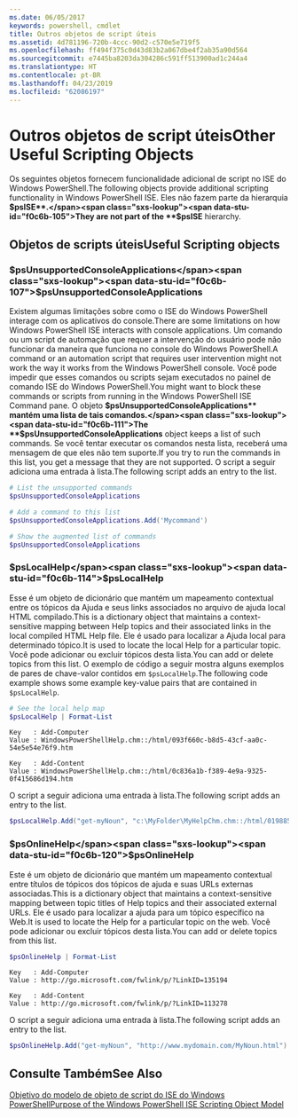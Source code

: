 ```yaml
---
ms.date: 06/05/2017
keywords: powershell, cmdlet
title: Outros objetos de script úteis
ms.assetid: 4d781196-720b-4ccc-90d2-c570e5e719f5
ms.openlocfilehash: ff494f375c0d43d83b2a067dbe4f2ab35a90d564
ms.sourcegitcommit: e7445ba8203da304286c591ff513900ad1c244a4
ms.translationtype: HT
ms.contentlocale: pt-BR
ms.lasthandoff: 04/23/2019
ms.locfileid: "62086197"
---
```

# <a name="other-useful-scripting-objects"></a><span data-ttu-id="f0c6b-103">Outros objetos de script úteis</span><span class="sxs-lookup"><span data-stu-id="f0c6b-103">Other Useful Scripting Objects</span></span>

<span data-ttu-id="f0c6b-104">Os seguintes objetos fornecem funcionalidade adicional de script no ISE do Windows PowerShell.</span><span class="sxs-lookup"><span data-stu-id="f0c6b-104">The following objects provide additional scripting functionality in Windows PowerShell ISE.</span></span> <span data-ttu-id="f0c6b-105">Eles não fazem parte da hierarquia **$psISE**.</span><span class="sxs-lookup"><span data-stu-id="f0c6b-105">They are not part of the **$psISE** hierarchy.</span></span>

## <a name="useful-scripting-objects"></a><span data-ttu-id="f0c6b-106">Objetos de scripts úteis</span><span class="sxs-lookup"><span data-stu-id="f0c6b-106">Useful Scripting objects</span></span>

### <a name="psunsupportedconsoleapplications"></a><span data-ttu-id="f0c6b-107">$psUnsupportedConsoleApplications</span><span class="sxs-lookup"><span data-stu-id="f0c6b-107">$psUnsupportedConsoleApplications</span></span>

<span data-ttu-id="f0c6b-108">Existem algumas limitações sobre como o ISE do Windows PowerShell interage com os aplicativos do console.</span><span class="sxs-lookup"><span data-stu-id="f0c6b-108">There are some limitations on how Windows PowerShell ISE interacts with console applications.</span></span> <span data-ttu-id="f0c6b-109">Um comando ou um script de automação que requer a intervenção do usuário pode não funcionar da maneira que funciona no console do Windows PowerShell.</span><span class="sxs-lookup"><span data-stu-id="f0c6b-109">A command or an automation script that requires user intervention might not work the way it works from the Windows PowerShell console.</span></span> <span data-ttu-id="f0c6b-110">Você pode impedir que esses comandos ou scripts sejam executados no painel de comando ISE do Windows PowerShell.</span><span class="sxs-lookup"><span data-stu-id="f0c6b-110">You might want to block these commands or scripts from running in the Windows PowerShell ISE Command pane.</span></span> <span data-ttu-id="f0c6b-111">O objeto **$psUnsupportedConsoleApplications** mantém uma lista de tais comandos.</span><span class="sxs-lookup"><span data-stu-id="f0c6b-111">The **$psUnsupportedConsoleApplications** object keeps a list of such commands.</span></span> <span data-ttu-id="f0c6b-112">Se você tentar executar os comandos nesta lista, receberá uma mensagem de que eles não tem suporte.</span><span class="sxs-lookup"><span data-stu-id="f0c6b-112">If you try to run the commands in this list, you get a message that they are not supported.</span></span> <span data-ttu-id="f0c6b-113">O script a seguir adiciona uma entrada à lista.</span><span class="sxs-lookup"><span data-stu-id="f0c6b-113">The following script adds an entry to the list.</span></span>

```powershell
# List the unsupported commands
$psUnsupportedConsoleApplications

# Add a command to this list
$psUnsupportedConsoleApplications.Add('Mycommand')

# Show the augmented list of commands
$psUnsupportedConsoleApplications
```

### <a name="pslocalhelp"></a><span data-ttu-id="f0c6b-114">$psLocalHelp</span><span class="sxs-lookup"><span data-stu-id="f0c6b-114">$psLocalHelp</span></span>

<span data-ttu-id="f0c6b-115">Esse é um objeto de dicionário que mantém um mapeamento contextual entre os tópicos da Ajuda e seus links associados no arquivo de ajuda local HTML compilado.</span><span class="sxs-lookup"><span data-stu-id="f0c6b-115">This is a dictionary object that maintains a context-sensitive mapping between Help topics and their associated links in the local compiled HTML Help file.</span></span> <span data-ttu-id="f0c6b-116">Ele é usado para localizar a Ajuda local para determinado tópico.</span><span class="sxs-lookup"><span data-stu-id="f0c6b-116">It is used to locate the local Help for a particular topic.</span></span> <span data-ttu-id="f0c6b-117">Você pode adicionar ou excluir tópicos desta lista.</span><span class="sxs-lookup"><span data-stu-id="f0c6b-117">You can add or delete topics from this list.</span></span> <span data-ttu-id="f0c6b-118">O exemplo de código a seguir mostra alguns exemplos de pares de chave-valor contidos em `$psLocalHelp`.</span><span class="sxs-lookup"><span data-stu-id="f0c6b-118">The following code example shows some example key-value pairs that are contained in `$psLocalHelp`.</span></span>

```powershell
# See the local help map
$psLocalHelp | Format-List
```

```output
Key   : Add-Computer
Value : WindowsPowerShellHelp.chm::/html/093f660c-b8d5-43cf-aa0c-54e5e54e76f9.htm

Key   : Add-Content
Value : WindowsPowerShellHelp.chm::/html/0c836a1b-f389-4e9a-9325-0f415686d194.htm
```

<span data-ttu-id="f0c6b-119">O script a seguir adiciona uma entrada à lista.</span><span class="sxs-lookup"><span data-stu-id="f0c6b-119">The following script adds an entry to the list.</span></span>

```powershell
$psLocalHelp.Add("get-myNoun", "c:\MyFolder\MyHelpChm.chm::/html/0198854a-1298-57ae-aa0c-87b5e5a84712.htm")
```

### <a name="psonlinehelp"></a><span data-ttu-id="f0c6b-120">$psOnlineHelp</span><span class="sxs-lookup"><span data-stu-id="f0c6b-120">$psOnlineHelp</span></span>

<span data-ttu-id="f0c6b-121">Este é um objeto de dicionário que mantém um mapeamento contextual entre títulos de tópicos dos tópicos de ajuda e suas URLs externas associadas.</span><span class="sxs-lookup"><span data-stu-id="f0c6b-121">This is a dictionary object that maintains a context-sensitive mapping between topic titles of Help topics and their associated external URLs.</span></span> <span data-ttu-id="f0c6b-122">Ele é usado para localizar a ajuda para um tópico específico na Web.</span><span class="sxs-lookup"><span data-stu-id="f0c6b-122">It is used to locate the Help for a particular topic on the web.</span></span> <span data-ttu-id="f0c6b-123">Você pode adicionar ou excluir tópicos desta lista.</span><span class="sxs-lookup"><span data-stu-id="f0c6b-123">You can add or delete topics from this list.</span></span>

```powershell
$psOnlineHelp | Format-List
```

```output
Key   : Add-Computer
Value : http://go.microsoft.com/fwlink/p/?LinkID=135194

Key   : Add-Content
Value : http://go.microsoft.com/fwlink/p/?LinkID=113278
```

<span data-ttu-id="f0c6b-124">O script a seguir adiciona uma entrada à lista.</span><span class="sxs-lookup"><span data-stu-id="f0c6b-124">The following script adds an entry to the list.</span></span>

```powershell
$psOnlineHelp.Add("get-myNoun", "http://www.mydomain.com/MyNoun.html")
```

## <a name="see-also"></a><span data-ttu-id="f0c6b-125">Consulte Também</span><span class="sxs-lookup"><span data-stu-id="f0c6b-125">See Also</span></span>

[<span data-ttu-id="f0c6b-126">Objetivo do modelo de objeto de script do ISE do Windows PowerShell</span><span class="sxs-lookup"><span data-stu-id="f0c6b-126">Purpose of the Windows PowerShell ISE Scripting Object Model</span></span>](../components/ise/object-model/Purpose-of-the-Windows-PowerShell-ISE-Scripting-Object-Model.md)